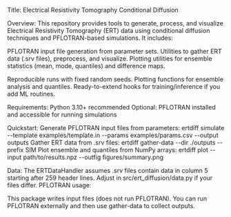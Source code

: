 Title: Electrical Resistivity Tomography Conditional Diffusion

Overview:
This repository provides tools to generate, process, and visualize Electrical Resistivity Tomography (ERT) data using conditional diffusion techniques and PFLOTRAN-based simulations. It includes:

PFLOTRAN input file generation from parameter sets.
Utilities to gather ERT data (.srv files), preprocess, and visualize.
Plotting utilities for ensemble statistics (mean, mode, quantiles) and difference maps.

Reproducible runs with fixed random seeds.
Plotting functions for ensemble analysis and quantiles.
Ready-to-extend hooks for training/inference if you add ML routines.

Requirements:
Python 3.10+ recommended
Optional: PFLOTRAN installed and accessible for running simulations


Quickstart:
Generate PFLOTRAN input files from parameters:
ertdiff simulate --template examples/template.in --params examples/params.csv --output outputs
Gather ERT data from .srv files:
ertdiff gather-data --dir ./outputs --prefix SIM
Plot ensemble and quantiles from NumPy arrays:
ertdiff plot --input path/to/results.npz --outfig figures/summary.png

Data:
The ERTDataHandler assumes .srv files contain data in column 5 starting after 259 header lines. Adjust in src/ert_diffusion/data.py if your files differ.
PFLOTRAN usage:

This package writes input files (does not run PFLOTRAN). You can run PFLOTRAN externally and then use gather-data to collect outputs.
